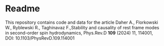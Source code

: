 # Readme
This repository contains code and data for the article
Daher A., Florkowski W., Ryblewski R., Taghinavaz F.,Stability and causality of rest frame modes in second-order spin hydrodynamics, Phys.Rev.D **109** (2024) 11, 114001, DOI: 10.1103/PhysRevD.109.114001
